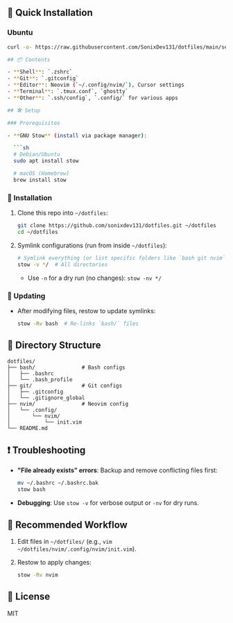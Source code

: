 ## 🚀 Quick Installation

### Ubuntu

````bash
curl -o- https://raw.githubusercontent.com/SonixDev131/dotfiles/main/setup-ubuntu.sh | bash

## 📦 Contents

- **Shell**: `.zshrc`
- **Git**: `.gitconfig`
- **Editor**: Neovim (`~/.config/nvim/`), Cursor settings
- **Terminal**: `.tmux.conf`, `ghostty`
- **Other**: `.ssh/config`, `.config/` for various apps

## 🛠️ Setup

### Prerequisites

- **GNU Stow** (install via package manager):

  ```sh
  # Debian/Ubuntu
  sudo apt install stow

  # macOS (Homebrew)
  brew install stow
````

### 🚀 Installation

1. Clone this repo into `~/dotfiles`:

   ```sh
   git clone https://github.com/sonixdev131/dotfiles.git ~/dotfiles
   cd ~/dotfiles
   ```

2. Symlink configurations (run from inside `~/dotfiles`):

   ```sh
   # Symlink everything (or list specific folders like `bash git nvim`):
   stow -v */  # All directories
   ```

   - Use `-n` for a dry run (no changes): `stow -nv */`

### 🔄 Updating

- After modifying files, restow to update symlinks:

  ```sh
  stow -Rv bash  # Re-links `bash/` files
  ```

## 📂 Directory Structure

```
dotfiles/
├── bash/               # Bash configs
│   ├── .bashrc
│   └── .bash_profile
├── git/                # Git configs
│   ├── .gitconfig
│   └── .gitignore_global
├── nvim/               # Neovim config
│   └── .config/
│       └── nvim/
│           └── init.vim
└── README.md
```

## ❗ Troubleshooting

- **"File already exists" errors**: Backup and remove conflicting files first:

  ```sh
  mv ~/.bashrc ~/.bashrc.bak
  stow bash
  ```

- **Debugging**: Use `stow -v` for verbose output or `-nv` for dry runs.

## 🔗 Recommended Workflow

1. Edit files in `~/dotfiles/` (e.g., `vim ~/dotfiles/nvim/.config/nvim/init.vim`).
2. Restow to apply changes:

   ```sh
   stow -Rv nvim
   ```

## 📜 License

MIT
